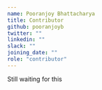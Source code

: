 ```yaml
---
name: Pooranjoy Bhattacharya
title: Contributor
github: pooranjoyb
twitter: ""
linkedin: ""
slack: ""
joining_date: ""
role: "contributor"
---
```


Still waiting for this
